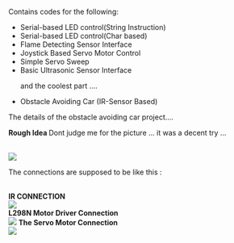 Contains codes for the following:
<ul>
  <li>Serial-based LED control(String Instruction)</li>
  <li>Serial-based LED control(Char based)</li>
  <li>Flame Detecting Sensor Interface</li>
  <li>Joystick Based Servo Motor Control</li>
  <li>Simple Servo Sweep</li>
  <li>Basic Ultrasonic Sensor Interface</li>
  <p>and the coolest part .... </p>
  <li>Obstacle Avoiding Car (IR-Sensor Based) </li>
</ul>
The details of the obstacle avoiding car project.... <br>
<p> <strong> Rough Idea </strong> Dont judge me for the picture ... it was a decent try ... </p><br>
<img src = "../public/idea.jpg">
<p> The connections are supposed to be like this : </p><br>
<strong> IR CONNECTION </strong><br>
<img src = "../public/conn1.jpg"> <br>
<strong>L298N Motor Driver Connection </strong><br>
<img src = "../public/conn2.jpg">
<strong>The Servo Motor Connection </strong><br>
<img src = "../public/conn3.jpg">

  
  
  

